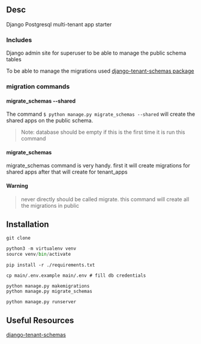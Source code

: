 ## Desc

Django Postgresql multi-tenant app starter

### Includes

Django admin site for superuser to be able to manage the public schema tables

To be able to manage the migrations used [django-tenant-schemas package](https://django-tenant-schemas.readthedocs.io/en/latest/)


### migration commands

#### migrate_schemas --shared

The command ```$ python manage.py migrate_schemas --shared``` will create the shared apps on the public schema.
> Note: database should be empty if this is the first time it is run this command

#### migrate_schemas

migrate_schemas command is very handy. first it will create migrations for shared apps after that will create for tenant_apps

#### Warning
> never directly should be called migrate. this command will create all the migrations in public

## Installation
```git
git clone
```
```python venv
python3 -m virtualenv venv
source venv/bin/activate
```
```requirements
pip install -r ./requirements.txt
```
```env
cp main/.env.example main/.env # fill db credentials
```
```migrations
python manage.py makemigrations
python manage.py migrate_schemas
```

```runserver
python manage.py runserver
```

## Useful Resources

[django-tenant-schemas](https://django-tenant-schemas.readthedocs.io/en/latest/)

